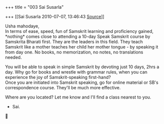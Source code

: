 +++
title = "003 Sai Susarla"

+++
[[Sai Susarla	2010-07-07, 13:46:43 [Source](https://groups.google.com/g/samskrita/c/hjxiZE-q9XM)]]



Usha mahodaye,  
In terms of ease, speed, fun of Samskrit learning and proficiency gained, \*nothing\* comes close to attending a 10-day Speak Samskrit course by Samskrita Bharati first. They are the leaders in this field. They teach Samskrit like a mother teaches her child her mother tongue - by speaking it from day one. No books, no memorization, no notes, no translations needed.  
  
You will be able to speak in simple Samskrit by devoting just 10 days, 2hrs a day. Why go for books and wrestle with grammar rules, when you can experience the joy of Samskrit-speaking first-hand?  
Once you are initiated into Samskrit speaking, go for online material or SB's correspondence course. They'll be much more effective.  
  
Where are you located? Let me know and I'll find a class nearest to you.  
- Sai.



